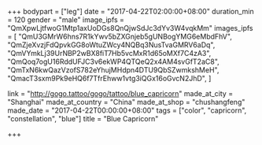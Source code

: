 +++
bodypart = ["leg"]
date = "2017-04-22T02:00:00+08:00"
duration_min = 120
gender = "male"
image_ipfs = "QmXpwLjtfwoG1Mtp1axUoDGs8QnQjwSdJc3dYv3W4vqkMm"
images_ipfs = [  "QmU3GMrW6hns7R1kYwv5bZXGnjeb5gUNBogYMG6eMbdFhV",
  "QmZjeXvzjFdQpvkGG8oWtuZWcy4NQBq3NusTvaGMRV6aDq",
  "QmVYmkLj39UrNBP2wBX8fiT7Hb5vcMxR1d65oMXf7C4zA3",
  "QmQoq7ogU16RddUFJC3v6ekWP4QTQeQ2x4AM4svGfT2aC8",
  "QmTxN6kwQazVzofS782eYhujMHdpn4DTU9QbSZwmkshMeH",
  "QmacT3sxm9Pk9eHQ6f7TfrEhww1vtg3iQGx16oGvcN2JhD",
]

link = "http://gogo.tattoo/gogo/tattoo/blue_capricorn"
made_at_city = "Shanghai"
made_at_country = "China"
made_at_shop = "chushangfeng"
made_date = "2017-04-22T00:00:00+08:00"
tags = ["color", "capricorn", "constellation", "blue"]
title = "Blue Capricorn"

+++

